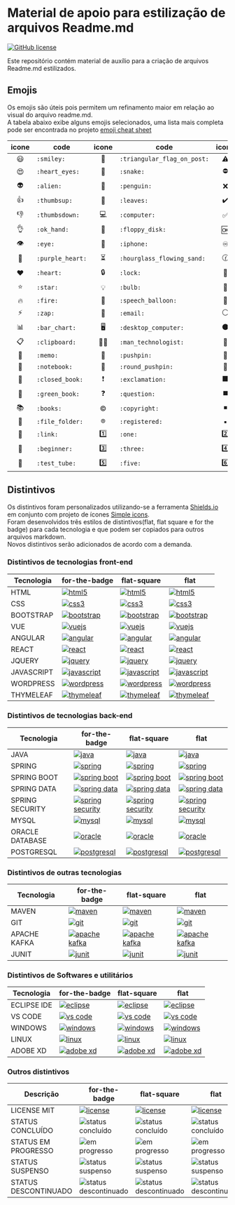 # Material de apoio para estilização de arquivos Readme.md
<a href="https://unlicense.org/" target="_blank"><img alt="GitHub license" src="https://img.shields.io/github/license/CastroFilipe/readme-resources"></a>  

Este repositório contém material de auxílio para a criação de arquivos Readme.md estilizados.  

<h2>Emojis</h2>

Os emojis são úteis pois permitem um refinamento maior em relação ao visual do arquivo readme.md.  
A tabela abaixo exibe alguns emojis selecionados, uma lista mais completa pode ser encontrada no projeto [emoji cheat sheet](https://github.com/ikatyang/emoji-cheat-sheet)

| icone | code | icone | code | icone | code |
| :-: | - | :-: | - | :-: | - |
| :smiley: | `:smiley:` | :triangular_flag_on_post: | `:triangular_flag_on_post:` | :warning: | `:warning:` |
| :heart_eyes: | `:heart_eyes:` | :snake: | `:snake:` | :no_entry: | `:no_entry:` |
| :alien: | `:alien:` | :penguin: | `:penguin:` | :x: | `:x:` |
| :thumbsup: | `:thumbsup:` | :leaves: | `:leaves:` | :heavy_check_mark: | `:heavy_check_mark:` |
| :thumbsdown: | `:thumbsdown:` | :computer: | `:computer:` | :white_check_mark: | `:white_check_mark:` |
| :ok_hand: | `:ok_hand:` | :floppy_disk: | `:floppy_disk:` | :ok: | `:ok:` |
| :eye: | `:eye:` | :iphone: | `:iphone:` | :infinity: | `:infinity:` |
| :purple_heart: | `:purple_heart:` | :hourglass_flowing_sand: | `:hourglass_flowing_sand:` | :clock130: | `:clock130:` |
| :heart: | `:heart:` | :lock: | `:lock:` | :key: | `:key:` |
| :star:  | `:star:` | :bulb: | `:bulb:` | :red_circle: | `:red_circle:` |
| :fire:  | `:fire: ` | :speech_balloon:  | `:speech_balloon: ` | :large_blue_circle:  | `:large_blue_circle: ` |
| :zap: | `:zap:` | :email: | `:email:` | :white_circle: | `:white_circle:` |
| :bar_chart: | `:bar_chart:` | :desktop_computer:   | `:desktop_computer: ` | :black_circle: | `:black_circle:` |
| :clipboard: | `:clipboard:` |  :man_technologist:  | `:man_technologist:` | :large_blue_diamond: | `:large_blue_diamond:` |
| :memo: | `:memo:` |  :pushpin: | `:pushpin:` | :small_orange_diamond: | `:small_orange_diamond:` |
| :notebook: | `:notebook:` | :round_pushpin: | `:round_pushpin:` | :large_orange_diamond: | `:large_orange_diamond:` |
| :closed_book: | `:closed_book:` | :exclamation: | `:exclamation:` | :black_large_square: | `:black_large_square:` |
| :green_book: | `:green_book:` | :question: | `:question:` | :black_medium_square: | `:black_medium_square:` |
| :books: | `:books:` | :copyright: | `:copyright:` | :black_medium_small_square: | `:black_medium_small_square:` |
| :file_folder: | `:file_folder:` | :registered: | `:registered:` | :black_small_square: | `:black_small_square:` |
| :link: | `:link:` | :one: | `:one:` | :two: | `:two:` |
| :beginner: | `:beginner:` | :three: | `:three:` | :four: | `:four:` |
| :test_tube: | `:test_tube:` | :five: | `:five:` | :six: | `:six:` |

<h2>Distintivos</h2>

Os distintivos foram personalizados utilizando-se a ferramenta [Shields.io](https://shields.io/) em conjunto com projeto de ícones [Simple icons](https://simpleicons.org/).  
Foram desenvolvidos três estilos de distintivos(flat, flat square e for the badge) para cada tecnologia e que podem ser copiados para outros arquivos markdown.  
Novos distintivos serão adicionados de acordo com a demanda.

<h3>Distintivos de tecnologias front-end</h3>

<!--Início tecnologias front-end-->
<table>
    <thead>
        <tr>
            <th>Tecnologia</th>
            <th>for-the-badge</th>
            <th>flat-square</th>
            <th>flat</th>
        </tr>
    </thead>
    <tbody>
        <tr>
            <td valign="middle">
                HTML
            </td>
            <td valign="middle">
                <a href="https://www.w3.org/standards/webdesign/htmlcss" target="_blank"><img
                        src="https://img.shields.io/badge/HTML-MARKUP-brown?style=for-the-badge&logo=html5"
                        alt="html5"></a>
            </td>
            <td valign="middle">
                <a href="https://www.w3.org/standards/webdesign/htmlcss" target="_blank"><img
                        src="https://img.shields.io/badge/HTML-MARKUP-brown?style=flat-square&logo=html5"
                        alt="html5"></a>
            </td>
            <td valign="middle">
                <a href="https://www.w3.org/standards/webdesign/htmlcss" target="_blank"><img
                        src="https://img.shields.io/badge/HTML-MARKUP-brown?style=flat&logo=html5" alt="html5"></a>
            </td>
        </tr>
        <tr></tr>
        <tr>
            <td valign="middle">
                CSS
            </td>
            <td valign="middle">
                <a href="https://www.w3.org/standards/webdesign/htmlcss" target="_blank"><img
                        src="https://img.shields.io/badge/CSS-STYLE-blue?style=for-the-badge&logo=css3" alt="css3"></a>
            </td>
            <td valign="middle">
                <a href="https://www.w3.org/standards/webdesign/htmlcss" target="_blank"><img
                        src="https://img.shields.io/badge/CSS-STYLE-blue?style=flat-square&logo=css3" alt="css3"></a>
            </td>
            <td valign="middle">
                <a href="https://www.w3.org/standards/webdesign/htmlcss" target="_blank"><img
                        src="https://img.shields.io/badge/CSS-STYLE-blue?style=flat&logo=css3" alt="css3"></a>
            </td>
        </tr>
        <tr></tr>
        <tr>
            <td valign="middle">
                BOOTSTRAP
            </td>
            <td valign="middle">
                <a href="https://getbootstrap.com/" target="_blank"><img
                        src="https://img.shields.io/badge/BOOTSTRAP-CSS%20FRAMEWORK-6c37b8?style=for-the-badge&logo=bootstrap"
                        alt="bootstrap"></a>
            </td>
            <td valign="middle">
                <a href="https://getbootstrap.com/" target="_blank"><img
                        src="https://img.shields.io/badge/BOOTSTRAP-CSS%20FRAMEWORK-6c37b8?style=flat-square&logo=bootstrap"
                        alt="bootstrap"></a>
            </td>
            <td valign="middle">
                <a href="https://getbootstrap.com/" target="_blank"><img
                        src="https://img.shields.io/badge/BOOTSTRAP-CSS%20FRAMEWORK-6c37b8?style=flat&logo=bootstrap"
                        alt="bootstrap"></a>
            </td>
        </tr>
        <tr></tr>
        <tr>
            <td valign="middle">
                VUE
            </td>
            <td valign="middle">
                <a href="https://vuejs.org/" target="_blank"><img
                        src="https://img.shields.io/badge/VUE-FRAMEWORK-3fba84?style=for-the-badge&logo=vue.js"
                        alt="vuejs"></a>
            </td>
            <td valign="middle">
                <a href="https://vuejs.org/" target="_blank"><img
                        src="https://img.shields.io/badge/VUE-FRAMEWORK-3fba84?style=flat-square&logo=vue.js"
                        alt="vuejs"></a>
            </td>
            <td valign="middle">
                <a href="https://vuejs.org/" target="_blank"><img
                        src="https://img.shields.io/badge/VUE-FRAMEWORK-3fba84?style=flat&logo=vue.js" alt="vuejs"></a>
            </td>
        </tr>
        <tr></tr>
        <tr>
            <td valign="middle">
                ANGULAR
            </td>
            <td valign="middle">
                <a href="https://angular.io/" target="_blank"><img
                        src="https://img.shields.io/badge/ANGULAR-FRAMEWORK-dd0031?style=for-the-badge&logo=angular"
                        alt="angular"></a>
            </td>
            <td valign="middle">
                <a href="https://angular.io/" target="_blank"><img
                        src="https://img.shields.io/badge/ANGULAR-FRAMEWORK-dd0031?style=flat-square&logo=angular"
                        alt="angular"></a>
            </td>
            <td valign="middle">
                <a href="https://angular.io/" target="_blank"><img
                        src="https://img.shields.io/badge/ANGULAR-FRAMEWORK-dd0031?style=flat&logo=angular"
                        alt="angular"></a>
            </td>
        </tr>
        <tr></tr>
        <tr>
            <td valign="middle">
                REACT
            </td>
            <td valign="middle">
                <a href="https://reactjs.org/" target="_blank"><img
                        src="https://img.shields.io/badge/REACT-JS%20LIBRARY-59afc5?style=for-the-badge&logo=react"
                        alt="react"></a>
            </td>
            <td valign="middle">
                <a href="https://reactjs.org/" target="_blank"><img
                        src="https://img.shields.io/badge/REACT-JS%20LIBRARY-59afc5?style=flat-square&logo=react"
                        alt="react"></a>
            </td>
            <td valign="middle">
                <a href="https://reactjs.org/" target="_blank"><img
                        src="https://img.shields.io/badge/REACT-JS%20LIBRARY-59afc5?style=flat&logo=react"
                        alt="react"></a>
            </td>
        </tr>
        <tr></tr>
        <tr>
            <td valign="middle">
                JQUERY
            </td>
            <td valign="middle">
                <a href="https://jquery.com/" target="_blank"><img
                        src="http://img.shields.io/badge/JQUERY-JS%20LIBRARY-0b0b58?style=for-the-badge&logo=jquery"
                        alt="jquery"></a>
            </td>
            <td valign="middle">
                <a href="https://jquery.com/" target="_blank"><img
                        src="http://img.shields.io/badge/JQUERY-JS%20LIBRARY-0b0b58?style=flat-square&logo=jquery"
                        alt="jquery"></a>
            </td>
            <td valign="middle">
                <a href="https://jquery.com/" target="_blank"><img
                        src="http://img.shields.io/badge/JQUERY-JS%20LIBRARY-0b0b58?style=flat&logo=jquery"
                        alt="jquery"></a>
            </td>
        </tr>
        <tr></tr>
        <tr>
            <td valign="middle">
                JAVASCRIPT
            </td>
            <td valign="middle">
                <a href="https://developer.mozilla.org/pt-BR/docs/Web/JavaScript" target="_blank"><img
                        src="https://img.shields.io/badge/JAVASCRIPT-PROGRAMMING-dbc412?style=for-the-badge&logo=javascript"
                        alt="javascript"></a>
            </td>
            <td valign="middle">
                <a href="https://developer.mozilla.org/pt-BR/docs/Web/JavaScript" target="_blank"><img
                        src="https://img.shields.io/badge/JAVASCRIPT-PROGRAMMING-dbc412?style=flat-square&logo=javascript"
                        alt="javascript"></a>
            </td>
            <td valign="middle">
                <a href="https://developer.mozilla.org/pt-BR/docs/Web/JavaScript" target="_blank"><img
                        src="https://img.shields.io/badge/JAVASCRIPT-PROGRAMMING-dbc412?style=flat&logo=javascript"
                        alt="javascript"></a>
            </td>
        </tr>
        <tr></tr>
        <tr>
            <td valign="middle">
                WORDPRESS
            </td>
            <td valign="middle">
                <a href="https://wordpress.com/" target="_blank"><img
                        src="https://img.shields.io/badge/WORDPRESS-TOOLS-f7941e?style=for-the-badge&logo=wordpress"
                        alt="wordpress"></a>
            </td>
            <td valign="middle">
                <a href="https://wordpress.com/" target="_blank"><img
                        src="https://img.shields.io/badge/WORDPRESS-TOOLS-f7941e?style=flat-square&logo=wordpress"
                        alt="wordpress"></a>
            </td>
            <td valign="middle">
                <a href="https://wordpress.com/" target="_blank"><img
                        src="https://img.shields.io/badge/WORDPRESS-TOOLS-f7941e?style=flat&logo=wordpress"
                        alt="wordpress"></a>
            </td>
        </tr>
        <tr></tr>
        <tr>
            <td valign="middle">
                THYMELEAF
            </td>
            <td valign="middle">
                <a href="https://www.thymeleaf.org/" target="_blank"><img
                        src="https://img.shields.io/badge/THYMELEAF-TEMPLATE%20ENGINE-005f0f?style=for-the-badge"
                        alt="thymeleaf"></a>
            </td>
            <td valign="middle">
                <a href="https://www.thymeleaf.org/" target="_blank"><img
                        src="https://img.shields.io/badge/THYMELEAF-TEMPLATE%20ENGINE-005f0f?style=flat-square"
                        alt="thymeleaf"></a>
            </td>
            <td valign="middle">
                <a href="https://www.thymeleaf.org/" target="_blank"><img
                        src="https://img.shields.io/badge/THYMELEAF-TEMPLATE%20ENGINE-005f0f?style=flat"
                        alt="thymeleaf"></a>
            </td>
        </tr>
        <tr></tr>
    </tbody>
</table>
<!--Fim tecnologias front-end-->

<h3>Distintivos de tecnologias back-end</h3>

<!--Início tecnologias back-end-->
<table>
    <thead>
        <tr>
            <th>Tecnologia</th>
            <th>for-the-badge</th>
            <th>flat-square</th>
            <th>flat</th>
        </tr>
    </thead>
    <tbody>
        <tr>
            <td valign="middle">
                JAVA
            </td>
            <td valign="middle">
                <a href="https://www.java.com/" target="_blank"><img
                        src="https://img.shields.io/badge/JAVA-PROGRAMMING-c52727?style=for-the-badge&logo=java"
                        alt="java"></a>
            </td>
            <td valign="middle">
                <a href="https://www.java.com/" target="_blank"><img
                        src="https://img.shields.io/badge/JAVA-PROGRAMMING-c52727?style=flat-square&logo=java"
                        alt="java"></a>
            </td>
            <td valign="middle">
                <a href="https://www.java.com/" target="_blank"><img
                        src="https://img.shields.io/badge/JAVA-PROGRAMMING-c52727?style=flat&logo=java" alt="java"></a>
            </td>
        </tr>
        <tr></tr>
        <tr>
            <td valign="middle">
                SPRING
            </td>
            <td valign="middle">
                <a href="https://spring.io/projects/spring-framework" target="_blank"><img
                        src="https://img.shields.io/badge/SPRING-FRAMEWORK-6cb33e?style=for-the-badge&logo=spring"
                        alt="spring"></a>
            </td>
            <td valign="middle">
                <a href="https://spring.io/projects/spring-framework" target="_blank"><img
                        src="https://img.shields.io/badge/SPRING-FRAMEWORK-6cb33e?style=flat-square&logo=spring"
                        alt="spring"></a>
            </td>
            <td valign="middle">
                <a href="https://spring.io/projects/spring-framework" target="_blank"><img
                        src="https://img.shields.io/badge/SPRING-FRAMEWORK-6cb33e?style=flat&logo=spring"
                        alt="spring"></a>
            </td>
        </tr>
        <tr></tr>
        <tr>
            <td valign="middle">
                SPRING BOOT
            </td>
            <td valign="middle">
                <a href="https://spring.io/projects/spring-boot" target="_blank"><img
                        src="https://img.shields.io/badge/SPRING%20BOOT-FRAMEWORK-6cb33e?style=for-the-badge&logo=spring"
                        alt="spring boot"></a>
            </td>
            <td valign="middle">
                <a href="https://spring.io/projects/spring-boot" target="_blank"><img
                        src="https://img.shields.io/badge/SPRING%20BOOT-FRAMEWORK-6cb33e?style=flat-square&logo=spring"
                        alt="spring boot"></a>
            </td>
            <td valign="middle">
                <a href="https://spring.io/projects/spring-boot" target="_blank"><img
                        src="https://img.shields.io/badge/SPRING%20BOOT-FRAMEWORK-6cb33e?style=flat&logo=spring"
                        alt="spring boot"></a>
            </td>
        </tr>
        <tr></tr>
        <tr>
            <td valign="middle">
                SPRING DATA
            </td>
            <td valign="middle">
                <a href="https://spring.io/projects/spring-data" target="_blank"><img
                        src="https://img.shields.io/badge/SPRING%20DATA-FRAMEWORK-6cb33e?style=for-the-badge&logo=spring"
                        alt="spring data"></a>
            </td>
            <td valign="middle">
                <a href="https://spring.io/projects/spring-data" target="_blank"><img
                        src="https://img.shields.io/badge/SPRING%20DATA-FRAMEWORK-6cb33e?style=flat-square&logo=spring"
                        alt="spring data"></a>
            </td>
            <td valign="middle">
                <a href="https://spring.io/projects/spring-data" target="_blank"><img
                        src="https://img.shields.io/badge/SPRING%20DATA-FRAMEWORK-6cb33e?style=flat&logo=spring"
                        alt="spring data"></a>
            </td>
        </tr>
        <tr></tr>
        <tr>
            <td valign="middle">
                SPRING SECURITY
            </td>
            <td valign="middle">
                <a href="https://spring.io/projects/spring-security" target="_blank"><img
                        src="https://img.shields.io/badge/SPRING%20SECURITY-FRAMEWORK-6cb33e?style=for-the-badge&logo=spring"
                        alt="spring security"></a>
            </td>
            <td valign="middle">
                <a href="https://spring.io/projects/spring-security" target="_blank"><img
                        src="https://img.shields.io/badge/SPRING%20SECURITY-FRAMEWORK-6cb33e?style=flat-square&logo=spring"
                        alt="spring security"></a>
            </td>
            <td valign="middle">
                <a href="https://spring.io/projects/spring-security" target="_blank"><img
                        src="https://img.shields.io/badge/SPRING%20SECURITY-FRAMEWORK-6cb33e?style=flat&logo=spring"
                        alt="spring security"></a>
            </td>
        </tr>
        <tr></tr>
        <tr>
            <td valign="middle">
                MYSQL
            </td>
            <td valign="middle">
                <a href="https://www.mysql.com/" target="_blank"><img
                        src="https://img.shields.io/badge/MYSQL-DATABASE-017089?style=for-the-badge&logo=mysql"
                        alt="mysql"></a>
            </td>
            <td valign="middle">
                <a href="https://www.mysql.com/" target="_blank"><img
                        src="https://img.shields.io/badge/MYSQL-DATABASE-017089?style=flat-square&logo=mysql"
                        alt="mysql"></a>
            </td>
            <td valign="middle">
                <a href="https://www.mysql.com/" target="_blank"><img
                        src="https://img.shields.io/badge/MYSQL-DATABASE-017089?style=flat&logo=mysql" alt="mysql"></a>
            </td>
        </tr>
        <tr></tr>
        <tr>
            <td valign="middle">
                ORACLE DATABASE
            </td>
            <td valign="middle">
                <a href="https://www.oracle.com/" target="_blank"><img
                        src="https://img.shields.io/badge/ORACLE-DATABASE-ee0101?style=for-the-badge&logo=oracle"
                        alt="oracle"></a>
            </td>
            <td valign="middle">
                <a href="https://www.oracle.com/" target="_blank"><img
                        src="https://img.shields.io/badge/ORACLE-DATABASE-ee0101?style=flat-square&logo=oracle"
                        alt="oracle"></a>
            </td>
            <td valign="middle">
                <a href="https://www.oracle.com/" target="_blank"><img
                        src="https://img.shields.io/badge/ORACLE-DATABASE-ee0101?style=flat&logo=oracle"
                        alt="oracle"></a>
            </td>
        </tr>
        <tr></tr>
        <tr>
            <td valign="middle">
                POSTGRESQL
            </td>
            <td valign="middle">
                <a href="https://www.postgresql.org/" target="_blank"><img
                        src="https://img.shields.io/badge/POSTGRESQL-DATABASE-336791?style=for-the-badge&logo=postgresql"
                        alt="postgresql"></a>
            </td>
            <td valign="middle">
                <a href="https://www.postgresql.org/" target="_blank"><img
                        src="https://img.shields.io/badge/POSTGRESQL-DATABASE-336791?style=flat-square&logo=postgresql"
                        alt="postgresql"></a>
            </td>
            <td valign="middle">
                <a href="https://www.postgresql.org/" target="_blank"><img
                        src="https://img.shields.io/badge/POSTGRESQL-DATABASE-336791?style=flat&logo=postgresql"
                        alt="postgresql"></a>
            </td>
        </tr>
        <tr></tr>
    </tbody>
</table>
<!--Fim tecnologias back-end-->

<h3>Distintivos de outras tecnologias</h3>

<!--Início outras tecnologias-->
<table>
    <thead>
        <tr>
            <th>Tecnologia</th>
            <th>for-the-badge</th>
            <th>flat-square</th>
            <th>flat</th>
        </tr>
    </thead>
    <tbody>
        <tr>
            <td valign="middle">
                MAVEN
            </td>
            <td valign="middle">
                <a href="https://maven.apache.org/" target="_blank"><img
                        src="https://img.shields.io/badge/MAVEN-BUILD%20AUTOMATION-a8194e?style=for-the-badge&logo=apache%20maven"
                        alt="maven"></a>
            </td>
            <td valign="middle">
                <a href="https://maven.apache.org/" target="_blank"><img
                        src="https://img.shields.io/badge/MAVEN-BUILD%20AUTOMATION-a8194e?style=flat-square&logo=apache%20maven"
                        alt="maven"></a>
            </td>
            <td valign="middle">
                <a href="https://maven.apache.org/" target="_blank"><img
                        src="https://img.shields.io/badge/MAVEN-BUILD%20AUTOMATION-a8194e?style=flat&logo=apache%20maven"
                        alt="maven"></a>
            </td>
        </tr>
        <tr></tr>
        <tr>
            <td valign="middle">
                GIT
            </td>
            <td valign="middle">
                <a href="https://git-scm.com/" target="_blank"><img
                        src="https://img.shields.io/badge/GIT-TOOLS-f15030?style=for-the-badge&logo=git" alt="git"></a>
            </td>
            <td valign="middle">
                <a href="https://git-scm.com/" target="_blank"><img
                        src="https://img.shields.io/badge/GIT-TOOLS-f15030?style=flat-square&logo=git" alt="git"></a>
            </td>
            <td valign="middle">
                <a href="https://git-scm.com/" target="_blank"><img
                        src="https://img.shields.io/badge/GIT-TOOLS-f15030?style=flat&logo=git" alt="git"></a>
            </td>
        </tr>
        <tr></tr>
        <tr>
            <td valign="middle">
                APACHE KAFKA
            </td>
            <td valign="middle">
                <a href="https://kafka.apache.org/" target="_blank"><img
                        src="https://img.shields.io/badge/APACHE%20KAFKA-TOOLS-333333?style=for-the-badge&logo=apache%20kafka"
                        alt="apache kafka"></a>
            </td>
            <td valign="middle">
                <a href="https://kafka.apache.org/" target="_blank"><img
                        src="https://img.shields.io/badge/APACHE%20KAFKA-TOOLS-333333?style=flat-square&logo=apache%20kafka"
                        alt="apache kafka"></a>
            </td>
            <td valign="middle">
                <a href="https://kafka.apache.org/" target="_blank"><img
                        src="https://img.shields.io/badge/APACHE%20KAFKA-TOOLS-333333?style=flat&logo=apache%20kafka"
                        alt="apache kafka"></a>
            </td>
        </tr>
        <tr></tr>
        <tr>
            <td valign="middle">
                JUNIT
            </td>
            <td valign="middle">
                <a href="https://junit.org/junit5/" target="_blank"><img
                        src="https://img.shields.io/badge/JUNIT-TESTING%20FRAMEWORK-dc524a?style=for-the-badge"
                        alt="junit"></a>
            </td>
            <td valign="middle">
                <a href="https://junit.org/junit5/" target="_blank"><img
                        src="https://img.shields.io/badge/JUNIT-TESTING%20FRAMEWORK-dc524a?style=flat-square"
                        alt="junit"></a>
            </td>
            <td valign="middle">
                <a href="https://junit.org/junit5/" target="_blank"><img
                        src="https://img.shields.io/badge/JUNIT-TESTING%20FRAMEWORK-dc524a?style=flat"
                        alt="junit"></a>
            </td>
        </tr>
        <tr></tr>
    </tbody>
</table>
<!--Fim outras tecnologias-->

<h3>Distintivos de Softwares e utilitários</h3>

<!--Início softwares e utilitários-->
<table>
    <thead>
        <tr>
            <th>Tecnologia</th>
            <th>for-the-badge</th>
            <th>flat-square</th>
            <th>flat</th>
        </tr>
    </thead>
    <tbody>
        <tr>
            <td valign="middle">
                ECLIPSE IDE
            </td>
            <td valign="middle">
                <a href="https://www.eclipse.org/ide/" target="_blank"><img
                        src="https://img.shields.io/badge/ECLIPSE%20IDE-TOOLS-f7941e?style=for-the-badge&logo=eclipse%20ide"
                        alt="eclipse"></a>
            </td>
            <td valign="middle">
                <a href="https://www.eclipse.org/ide/" target="_blank"><img
                        src="https://img.shields.io/badge/ECLIPSE%20IDE-TOOLS-f7941e?style=flat-square&logo=eclipse%20ide"
                        alt="eclipse"></a>
            </td>
            <td valign="middle">
                <a href="https://www.eclipse.org/ide/" target="_blank"><img
                        src="https://img.shields.io/badge/ECLIPSE%20IDE-TOOLS-f7941e?style=flat&logo=eclipse%20ide"
                        alt="eclipse"></a>
            </td>
        </tr>
        <tr></tr>
        <tr>
            <td valign="middle">
                VS CODE
            </td>
            <td valign="middle">
                <a href="https://code.visualstudio.com/" target="_blank"><img
                        src="https://img.shields.io/badge/CODE-TOOLS-5151d8?style=for-the-badge&logo=visual%20studio%20code"
                        alt="vs code"></a>
            </td>
            <td valign="middle">
                <a href="https://code.visualstudio.com/" target="_blank"><img
                        src="https://img.shields.io/badge/CODE-TOOLS-5151d8?style=flat-square&logo=visual%20studio%20code"
                        alt="vs code"></a>
            </td>
            <td valign="middle">
                <a href="https://code.visualstudio.com/" target="_blank"><img
                        src="https://img.shields.io/badge/CODE-TOOLS-5151d8?style=flat&logo=visual%20studio%20code"
                        alt="vs code"></a>
            </td>
        </tr>
        <tr></tr>
        <tr>
            <td valign="middle">
                WINDOWS
            </td>
            <td valign="middle">
                <a href="https://www.microsoft.com/en-us/windows" target="_blank"><img
                        src="https://img.shields.io/badge/WINDOWS-OS-2424be?style=for-the-badge&logo=windows"
                        alt="windows"></a>
            </td>
            <td valign="middle">
                <a href="https://www.microsoft.com/en-us/windows" target="_blank"><img
                        src="https://img.shields.io/badge/WINDOWS-OS-2424be?style=flat-square&logo=windows"
                        alt="windows"></a>
            </td>
            <td valign="middle">
                <a href="https://www.microsoft.com/en-us/windows" target="_blank"><img
                        src="https://img.shields.io/badge/WINDOWS-OS-2424be?style=flat&logo=windows" alt="windows"></a>
            </td>
        </tr>
        <tr></tr>
        <tr>
            <td valign="middle">
                LINUX
            </td>
            <td valign="middle">
                <a href="https://www.linuxfoundation.org/" target="_blank"><img
                        src="https://img.shields.io/badge/LINUX-OS-c27e3b?style=for-the-badge&logo=linux"
                        alt="linux"></a>
            </td>
            <td valign="middle">
                <a href="https://www.linuxfoundation.org/" target="_blank"><img
                        src="https://img.shields.io/badge/LINUX-OS-c27e3b?style=flat-square&logo=linux" alt="linux"></a>
            </td>
            <td valign="middle">
                <a href="https://www.linuxfoundation.org/" target="_blank"><img
                        src="https://img.shields.io/badge/LINUX-OS-c27e3b?style=flat&logo=linux" alt="linux"></a>
            </td>
        </tr>
        <tr></tr>
        <tr>
            <td valign="middle">
                ADOBE XD
            </td>
            <td valign="middle">
                <a href="https://www.adobe.com/br/products/xd.html" target="_blank"><img
                        src="https://img.shields.io/badge/XD-TOOLS-ff61f6?style=for-the-badge&logo=adobe%20xd"
                        alt="adobe xd"></a>
            </td>
            <td valign="middle">
                <a href="https://www.adobe.com/br/products/xd.html" target="_blank"><img
                        src="https://img.shields.io/badge/XD-TOOLS-ff61f6?style=flat-square&logo=adobe%20xd" alt="adobe xd"></a>
            </td>
            <td valign="middle">
                <a href="https://www.adobe.com/br/products/xd.html" target="_blank"><img
                        src="https://img.shields.io/badge/XD-TOOLS-ff61f6?style=flat&logo=adobe%20xd" alt="adobe xd"></a>
            </td>
        </tr>
        <tr></tr>
    </tbody>
</table>
<!--Fim softwares e utilitários-->

<h3>Outros distintivos</h3>

<!--Início Outros-->
<table>
    <thead>
        <tr>
            <th>Descrição</th>
            <th>for-the-badge</th>
            <th>flat-square</th>
            <th>flat</th>
        </tr>
    </thead>
    <tbody>
        <tr>
            <td valign="middle">
                LICENSE MIT
            </td>
            <td valign="middle">
                <a href="https://opensource.org/licenses/MIT" target="_blank"><img
                        src="https://img.shields.io/badge/LICENSE-MIT-blue?style=for-the-badge" alt="license"></a>
            </td>
            <td valign="middle">
                <a href="https://opensource.org/licenses/MIT" target="_blank"><img
                        src="https://img.shields.io/badge/LICENSE-MIT-blue?style=flat-square" alt="license"></a>
            </td>
            <td valign="middle">
                <a href="https://opensource.org/licenses/MIT" target="_blank"><img
                        src="https://img.shields.io/badge/LICENSE-MIT-blue?style=flat" alt="license"></a>
            </td>
        </tr>
        <tr></tr>
        <tr>
            <td valign="middle">
                STATUS CONCLUÍDO
            </td>
            <td valign="middle">
                <img src="https://img.shields.io/badge/STATUS-CONCLUÍDO-05a505?style=for-the-badge" alt="status concluído">
            </td>
            <td valign="middle">
                <img src="https://img.shields.io/badge/STATUS-CONCLUÍDO-05a505?style=flat-square" alt="status concluído">
            </td>
            <td valign="middle">
                <img src="https://img.shields.io/badge/STATUS-CONCLUÍDO-05a505?style=flat" alt="status concluído">
            </td>
        </tr>
        <tr></tr>
        <tr>
            <td valign="middle">
                STATUS EM PROGRESSO
            </td>
            <td valign="middle">
                <img src="https://img.shields.io/badge/STATUS-EM%20PROGRESSO-009178?style=for-the-badge" alt="em progresso">
            </td>
            <td valign="middle">
                <img src="https://img.shields.io/badge/STATUS-EM%20PROGRESSO-009178?style=flat-square" alt="em progresso">
            </td>
            <td valign="middle">
                <img src="https://img.shields.io/badge/STATUS-EM%20PROGRESSO-009178?style=flat" alt="em progresso">
            </td>
        </tr>
        <tr></tr>
        <tr>
            <td valign="middle">
                STATUS SUSPENSO
            </td>
            <td valign="middle">
                <img src="https://img.shields.io/badge/STATUS-SUSPENSO-ffa500?style=for-the-badge" alt="status suspenso">
            </td>
            <td valign="middle">
                <img src="https://img.shields.io/badge/STATUS-SUSPENSO-ffa500?style=flat-square" alt="status suspenso">
            </td>
            <td valign="middle">
                <img src="https://img.shields.io/badge/STATUS-SUSPENSO-ffa500?style=flat" alt="status suspenso">
            </td>
        </tr>
        <tr></tr>
        <tr>
            <td valign="middle">
                STATUS DESCONTINUADO
            </td>
            <td valign="middle">
                <img src="https://img.shields.io/badge/STATUS-DESCONTINUADO-af2222?style=for-the-badge" alt="status descontinuado">
            </td>
            <td valign="middle">
                <img src="https://img.shields.io/badge/STATUS-DESCONTINUADO-af2222?style=flat-square" alt="status descontinuado">
            </td>
            <td valign="middle">
                <img src="https://img.shields.io/badge/STATUS-DESCONTINUADO-af2222?style=flat" alt="status descontinuado">
            </td>
        </tr>
        <tr></tr>
    </tbody>
</table>
<!--Fim Outros-->
